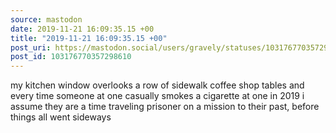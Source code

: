 ```yaml
---
source: mastodon
date: 2019-11-21 16:09:35.15 +00
title: "2019-11-21 16:09:35.15 +00"
post_uri: https://mastodon.social/users/gravely/statuses/103176770357298610
post_id: 103176770357298610
---
```

my kitchen window overlooks a row of sidewalk coffee shop tables and every time someone at one casually smokes a cigarette at one in 2019 i assume they are a time traveling prisoner on a mission to their past, before things all went sideways


